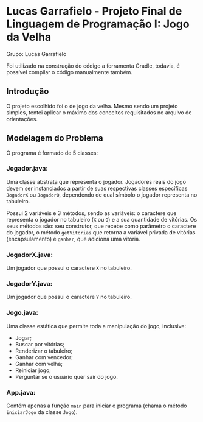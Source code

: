# Lucas Garrafielo - Projeto Final de Linguagem de Programação I: Jogo da Velha

Grupo: Lucas Garrafielo

Foi utilizado na construção do código a ferramenta Gradle, todavia, é possível compilar o código manualmente também.

## Introdução

O projeto escolhido foi o de jogo da velha. Mesmo sendo um projeto simples, tentei aplicar o máximo dos conceitos requisitados no arquivo de orientações.

## Modelagem do Problema

O programa é formado de 5 classes:

### Jogador.java:

Uma classe abstrata que representa o jogador. Jogadores reais do jogo devem ser instanciados a partir de suas respectivas classes específicas `JogadorX` ou `JogadorO`, dependendo de qual símbolo o jogador representa no tabuleiro.

Possui 2 variáveis e 3 métodos, sendo as variáveis: o caractere que representa o jogador no tabuleiro (`X` ou `O`) e a sua quantidade de vitórias. Os seus métodos são: seu construtor, que recebe como parâmetro o caractere do jogador, o método `getVitorias` que retorna a variável privada de vitórias (encapsulamento) e `ganhar`, que adiciona uma vitória.

### JogadorX.java:

Um jogador que possui o caractere `X` no tabuleiro.

### JogadorY.java:

Um jogador que possui o caractere `Y` no tabuleiro.

### Jogo.java:

Uma classe estática que permite toda a manipulação do jogo, inclusive:
 - Jogar;
 - Buscar por vitórias;
 - Renderizar o tabuleiro;
 - Ganhar com vencedor;
 - Ganhar com velha;
 - Reiniciar jogo;
 - Perguntar se o usuário quer sair do jogo.

### App.java:

Contém apenas a função `main` para iniciar o programa (chama o método `iniciarJogo` da classe `Jogo`).